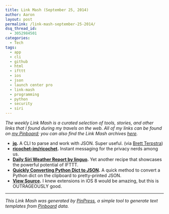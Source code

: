 ```yaml
---
title: Link Mash (September 25, 2014)
author: Aaron
layout: post
permalink: /link-mash-september-25-2014/
dsq_thread_id:
  - 3052984501
categories:
  - Tech
tags:
  - app
  - cli
  - github
  - html
  - ifttt
  - ios
  - json
  - launch center pro
  - link-mash
  - programming
  - python
  - security
  - siri
---
```

*The weekly Link Mash is a curated selection of tools, stories, and other links that I found during my travels on the web. All of my links can be found on&nbsp;<a title="Bachya's Pinboard: Link Mash" href="https://pinboard.in/u:bachya/t:link-mash/" target="_blank">my Pinboard</a>; you can also find the Link Mash archives <a href="/tag/link-mash/" target="_blank">here</a>.*

  * **<a title="jq" href="http://stedolan.github.io/jq/" target="_blank">jq</a>.** A CLI to parse and work with JSON. Super useful. (via <a href="http://brettterpstra.com/2014/09/22/web-excursions-for-september-22-2014" target="_blank">Brett Terpstra</a>)
  * **<a title="ricochet-im/ricochet" href="https://github.com/ricochet-im/ricochet" target="_blank">ricochet-im/ricochet</a>.** Instant messaging for the privacy nerds among us.
  * **<a title="Daily Siri Weather Report by linguo" href="https://ifttt.com/recipes/195742-daily-siri-weather-report" target="_blank">Daily Siri Weather Report by linguo</a>.** Yet another recipe that showcases the powerful potential of IFTTT.
  * **<a title="Quickly Converting Python Dict to JSON" href="http://stiglerdiet.com/blog/2014/Sep/18/quickly-converting-python-dict-to-json/" target="_blank">Quickly Converting Python Dict to JSON</a>.** A quick method to convert a Python dict on the clipboard to pretty-printed JSON.
  * **<a title="View Source" href="https://itunes.apple.com/us/app/view-source-html-javascript/id917660039?mt=8&ign-mpt=uo%3D4" target="_blank">View Source</a>.** I knew extensions in iOS 8 would be amazing, but this is OUTRAGEOUSLY good.

* * *

*This Link Mash was generated by <a title="PinPress" href="https://github.com/bachya/pinpress" target="_blank">PinPress</a>, a simple tool to generate text templates from <a title="Pinboard" href="https://pinboard.in" target="_blank">Pinboard</a> data.*

